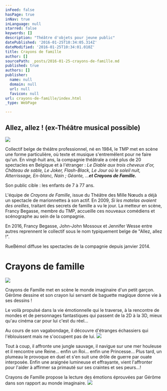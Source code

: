 ```yaml
---
inFeed: false
hasPage: true
inNav: true
inLanguage: null
starred: false
keywords: []
description: "Théâtre d'objets pour jeune public"
datePublished: '2016-01-25T10:34:05.314Z'
dateModified: '2016-01-25T10:34:01.010Z'
title: Crayons de famille
author: []
sourcePath: _posts/2016-01-25-crayons-de-famille.md
published: true
authors: []
publisher:
  name: null
  domain: null
  url: null
  favicon: null
url: crayons-de-famille/index.html
_type: WebPage

---
```

## Allez, allez ! (ex-Théâtre musical possible)
![](https://the-grid-user-content.s3-us-west-2.amazonaws.com/5e430fa7-f38d-4d93-aca1-cf78981bc605.jpg)

Collectif belge de théâtre professionnel, né en 1984, le TMP met en scène une forme particulière, où texte et musique s'entremêlent pour ne faire qu'un. En vingt-huit ans, la compagnie théâtrale a créé plus de 20 spectacles en Belgique et à l'étranger : _Le Diable aux trois cheveux d'or, Château de sable, Le Joker, Flash-Black, Le Jour où le soleil nuit, Atterrissage, En-blanc, Nain ; Géante, ...**et Crayons de Famille.**_

Son public cible : les enfants de 7 à 77 ans.

L'équipe de _Crayons de Famille_, issue du Théâtre des Mille Nœuds a déjà un spectacle de marionnettes à son actif. En 2009, _Si les matelas avaient des oreilles_, traitant des secrets de famille a vu le jour. La metteur en scène, Francy Begasse, membre du TMP, accueille ces nouveaux comédiens et scénographe au sein de la compagnie.

En 2016, Francy Begasse, John-John Mossoux et Jennifer Wesse entre autres reprennent le collectif sous le nom typiquement belge de "Allez, allez !". 

RueBémol diffuse les spectacles de la compagnie depuis janvier 2014\.

# Crayons de famille
![](https://the-grid-user-content.s3-us-west-2.amazonaws.com/e4176cbd-3485-4776-9b0a-b75bac257674.jpg)

Crayons de Famille met en scène le monde imaginaire d'un petit garçon. Gérôme dessine et son crayon lui servant de baguette magique donne vie à ses dessins !

Le voilà propulsé dans la vie émotionnelle qui le traverse, à la rencontre de mondes et de personnages fantastiques qui passent de la 2D à la 3D, mieux qu'au cinéma car pour lui c'est du réel...

Au cours de son vagabondage, il découvre d'étranges échassiers qui l'éblouissent mais ne s'occupent pas de lui.
![](https://the-grid-user-content.s3-us-west-2.amazonaws.com/3d4d05fa-881a-4a54-80bb-f7b6eea29e91.jpg)

Tout à coup, il affronte une jungle sauvage, il navigue sur une mer houleuse et il rencontre une Reine... enfin un Roi... enfin une Princesse... Plus tard, un plumeau le provoque en duel et s'en suit une drôle de guerre par ouate interposée. Enfin une araignée lumineuse et effrayante, vient l'affronter pour l'aider à affirmer sa primauté sur ses craintes et ses peurs...!

Crayons de Famille propose la lecture des émotions éprouvées par Gérôme dans son rapport au monde imaginaire.
![](https://the-grid-user-content.s3-us-west-2.amazonaws.com/5cadd939-e696-4309-8267-c63644d5ce7e.jpg)